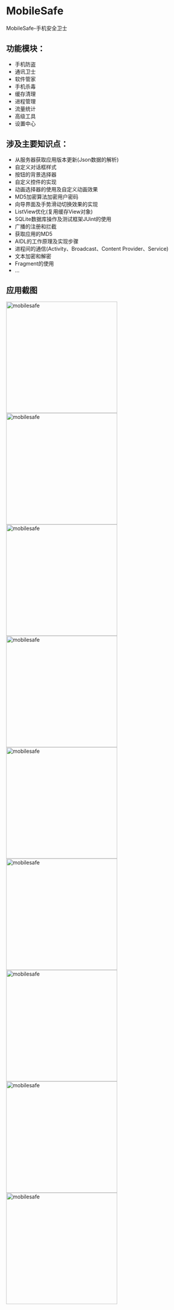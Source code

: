 # MobileSafe
MobileSafe-手机安全卫士

## 功能模块：
- 手机防盗
- 通讯卫士
- 软件管家
- 手机杀毒
- 缓存清理
- 进程管理
- 流量统计
- 高级工具
- 设置中心

## 涉及主要知识点：
- 从服务器获取应用版本更新(Json数据的解析)
- 自定义对话框样式
- 按钮的背景选择器
- 自定义控件的实现
- 动画选择器的使用及自定义动画效果
- MD5加密算法加密用户密码
- 向导界面及手势滑动切换效果的实现
- ListView优化(复用缓存View对象)
- SQLite数据库操作及测试框架JUint的使用
- 广播的注册和拦截
- 获取应用的MD5
- AIDL的工作原理及实现步骤
- 进程间的通信(Activity、Broadcast、Content Provider、Service)
- 文本加密和解密
- Fragment的使用
- ...

## 应用截图
<img src="http://pro.topblog.top/pic/mobilesafe-1.png" alt="mobilesafe" width="300" />
<img src="http://pro.topblog.top/pic/mobilesafe-2.png" alt="mobilesafe" width="300" />
<img src="http://pro.topblog.top/pic/mobilesafe-3.png" alt="mobilesafe" width="300" />
<img src="http://pro.topblog.top/pic/mobilesafe-4.png" alt="mobilesafe" width="300" />
<img src="http://pro.topblog.top/pic/mobilesafe-5.png" alt="mobilesafe" width="300" />
<img src="http://pro.topblog.top/pic/mobilesafe-6.png" alt="mobilesafe" width="300" />
<img src="http://pro.topblog.top/pic/mobilesafe-7.png" alt="mobilesafe" width="300" />
<img src="http://pro.topblog.top/pic/mobilesafe-8.png" alt="mobilesafe" width="300" />
<img src="http://pro.topblog.top/pic/mobilesafe-9.png" alt="mobilesafe" width="300" />
